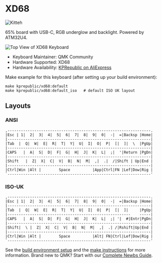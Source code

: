 # XD68

![Kitteh](https://i.imgur.com/qkA5Of5.jpg)

65% board with USB-C, RGB underglow and backlight.  Powered by ATM32U4.

![Top View of XD68 Keyboard](https://i.imgur.com/OLkQQ17.jpg)

* Keyboard Maintainer: QMK Community
* Hardware Supported: XD68
* Hardware Availability: [KPRepublic on AliExpress](http://kprepublic.com/products/xiudi-xd68-pcb-65-custom-mechanical-keyboard-support-tkg-tools-underglow-rgb-pcb-programmed-kle-lots-of-layouts)

Make example for this keyboard (after setting up your build environment):

    make kprepublic/xd68:default       
    make kprepublic/xd68:default_iso   # default ISO UK layout

## Layouts 

### ANSI

```
,----------------------------------------------------------------.
|Esc | 1|  2|  3|  4|  5|  6|  7|  8|  9|  0|  -|  =|Backsp |Home|
|----------------------------------------------------------------|
|Tab  |  Q|  W|  E|  R|  T|  Y|  U|  I|  O|  P|  [|  ]|  \  |PgUp|
|----------------------------------------------------------------|
|CAPS   |  A|  S|  D|  F|  G|  H|  J|  K|  L|  ;|  '|Return |PgDn|
|----------------------------------------------------------------|
|Shift   |  Z|  X|  C|  V|  B|  N|  M|  ,|  .|  /|Shift | Up|End |
|----------------------------------------------------------------|
|Ctrl|Win |Alt |        Space          |App|Ctrl|FN |Lef|Dow|Rig |
`----------------------------------------------------------------'
```

### ISO-UK

```
,----------------------------------------------------------------.
|Esc | 1|  2|  3|  4|  5|  6|  7|  8|  9|  0|  -|  =|Backsp |Home|
|----------------------------------------------------------------|
|Tab  |  Q|  W|  E|  R|  T|  Y|  U|  I|  O|  P|  [|  ]|     |PgUp|
|-------------------------------------------------------    -----|
|CAPS   |  A|  S|  D|  F|  G|  H|  J|  K|  L|  ;| '|  #|Entr|PgDn|
|----------------------------------------------------------------|
|Shift|  \ |  Z|  X|  C|  V|  B|  N|  M|  ,|  .| /|Rshift|Up|End |
|----------------------------------------------------------------|
|Ctrl|Win |Alt |        Space          |Alt| FN|Ctrl|Lef|Dow|Rig |
`----------------------------------------------------------------'
```

See the [build environment setup](https://docs.qmk.fm/#/getting_started_build_tools) and the [make instructions](https://docs.qmk.fm/#/getting_started_make_guide) for more information. Brand new to QMK? Start with our [Complete Newbs Guide](https://docs.qmk.fm/#/newbs).

